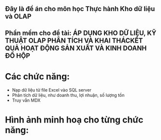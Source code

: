 ## Đây là đề án cho môn học Thực hành Kho dữ liệu và OLAP
## Phần mềm cho đề tài: ÁP DỤNG KHO DỮ LIỆU, KỸ THUẬT OLAP PHÂN TÍCH VÀ KHAI THÁCKẾT QUẢ HOẠT ĐỘNG SẢN XUẤT VÀ KINH DOANH ĐỒ HỘP
# Các chức năng:
- Nạp dữ liệu từ file Excel vào SQL server
- Phân tích dữ liệu, như doanh thu, lợi nhuận, số lượng tồn
- Truy vẫn MDX
# Hình ảnh minh hoạ cho từng chức năng:
